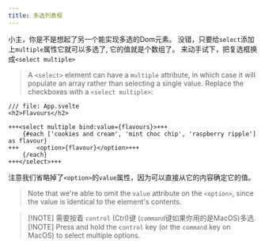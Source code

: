 ```yaml
---
title: 多选列表框
---
```


小主，你是不是想起了另一个能实现多选的Dom元素。
没错，只要给`select`添加上`multiple`属性它就可以多选了, 它的值就是个数组了。
来动手试下，把复选框换成`<select multiple>`
> A `<select>` element can have a `multiple` attribute, in which case it will populate an array rather than selecting a single value.
> Replace the checkboxes with a `<select multiple>`:

```svelte
/// file: App.svelte
<h2>Flavours</h2>

+++<select multiple bind:value={flavours}>+++
	{#each ['cookies and cream', 'mint choc chip', 'raspberry ripple'] as flavour}
+++		<option>{flavour}</option>+++
	{/each}
+++</select>+++
```

注意我们省略掉了`<option>`的`value`属性，因为可以直接从它的内容确定它的值。
> Note that we're able to omit the `value` attribute on the `<option>`, since the value is identical to the element's contents.

> [!NOTE] 需要按着 `control` (Ctrl)键 (`command`键如果你用的是MacOS)多选.
> [!NOTE] Press and hold the `control` key (or the `command` key on MacOS) to select multiple options.
